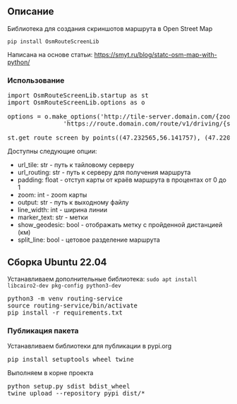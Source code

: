 ## Описание

Библиотека для создания скриншотов маршрута в Open Street Map

`pip install OsmRouteScreenLib`

Написана на основе статьи: https://smyt.ru/blog/statc-osm-map-with-python/

### Использование

<pre>
import OsmRouteScreenLib.startup as st
import OsmRouteScreenLib.options as o

options = o.make_options('http://tile-server.domain.com/{zoom}/{x}/{y}.png',
               'https://route.domain.com/route/v1/driving/{startPoint};{endPoint}?overview=full&geometries=geojson')

st.get_route_screen_by_points((47.232565,56.141757), (47.220063,56.139836), options)
</pre>

Доступны следующие опции:

* url_tile: str - путь к тайловому серверу
* url_routing: str - путь к серверу для получения маршрута
* padding: float - отступ карты от краёв маршрута в процентах от 0 до 1
* zoom: int - zoom карты
* output: str - путь к выходному файлу
* line_width: int - ширина линии
* marker_text: str - метки
* show_geodesic: bool - отображать метку с пройденной дистанцией (км)
* split_line: bool - цетовое разделение маршрута

## Сборка Ubuntu 22.04

Устанавливаем дополнительные библиотека: `sudo apt install libcairo2-dev pkg-config python3-dev`

<pre>
python3 -m venv routing-service
source routing-service/bin/activate
pip install -r requirements.txt
</pre>

### Публикация пакета

Устанавливаем библиотеки для публикации в pypi.org
<pre>
pip install setuptools wheel twine
</pre>

Выполняем в корне проекта
<pre>
python setup.py sdist bdist_wheel
twine upload --repository pypi dist/*
</pre>

